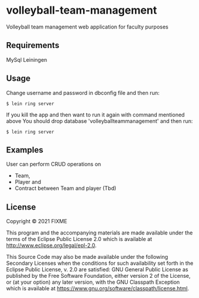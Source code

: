 # volleyball-team-management

Volleyball team management web application for faculty purposes

## Requirements
MySql
Leiningen

## Usage

Change username and password in dbconfig file and then run:

    $ lein ring server

If you kill the app and then want to run it again with command mentioned above
You should drop database 'volleyballteammanagement' and then run:

    $ lein ring server

## Examples

User can perform CRUD operations on 
 - Team, 
 - Player and 
 - Contract between Team and player (Tbd)

## License

Copyright © 2021 FIXME

This program and the accompanying materials are made available under the
terms of the Eclipse Public License 2.0 which is available at
http://www.eclipse.org/legal/epl-2.0.

This Source Code may also be made available under the following Secondary
Licenses when the conditions for such availability set forth in the Eclipse
Public License, v. 2.0 are satisfied: GNU General Public License as published by
the Free Software Foundation, either version 2 of the License, or (at your
option) any later version, with the GNU Classpath Exception which is available
at https://www.gnu.org/software/classpath/license.html.
